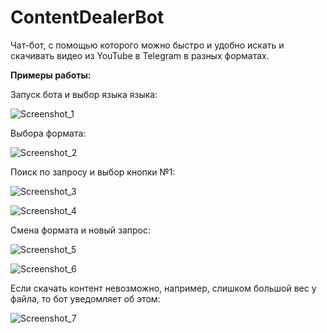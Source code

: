 # ContentDealerBot

Чат-бот, с помощью которого можно быстро и удобно искать и скачивать видео из YouTube в Telegram в разных форматах. 

**Примеры работы:**

Запуск бота и выбор языка языка:

![Screenshot_1](https://github.com/user-attachments/assets/0878b30c-bca2-4a1e-8aa7-67453a629b03)

Выбора формата:

![Screenshot_2](https://github.com/user-attachments/assets/9a5602cd-a161-43e5-b6db-160eba470b88)

Поиск по запросу и выбор кнопки №1:

![Screenshot_3](https://github.com/user-attachments/assets/1935816e-9e6e-4a84-aa02-69abb3fec628)

![Screenshot_4](https://github.com/user-attachments/assets/cf546eb4-08c7-4556-bd88-c19395aae48c)

Смена формата и новый запрос:

![Screenshot_5](https://github.com/user-attachments/assets/adb207be-272a-413b-8005-89bbb04a32a2)

![Screenshot_6](https://github.com/user-attachments/assets/9ee32637-3812-44fa-a314-3061fa2bc01e)

Если скачать контент невозможно, например, слишком большой вес у файла, то бот уведомляет об этом:

![Screenshot_7](https://github.com/user-attachments/assets/2107076c-6b0d-40a1-823b-2731a6dd8e96)


